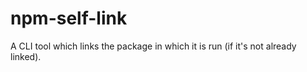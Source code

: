 # npm-self-link

A CLI tool which links the package in which it is run (if it's not already linked).
